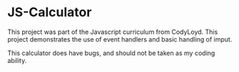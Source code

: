 # JS-Calculator

This project was part of the Javascript curriculum from CodyLoyd. This project demonstrates the use of event handlers and basic handling of imput. 

This calculator does have bugs, and should not be taken as my coding ability.
